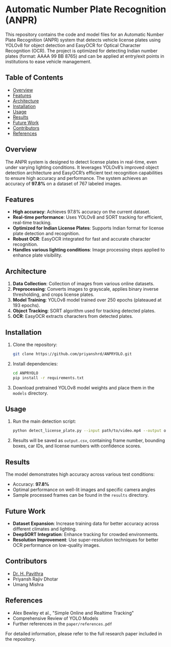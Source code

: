 # Automatic Number Plate Recognition (ANPR)

This repository contains the code and model files for an Automatic Number Plate Recognition (ANPR) system that detects vehicle license plates using YOLOv8 for object detection and EasyOCR for Optical Character Recognition (OCR). The project is optimized for detecting Indian number plates (format: AAAA 99 BB 8765) and can be applied at entry/exit points in institutions to ease vehicle management.

## Table of Contents
- [Overview](#overview)
- [Features](#features)
- [Architecture](#architecture)
- [Installation](#installation)
- [Usage](#usage)
- [Results](#results)
- [Future Work](#future-work)
- [Contributors](#contributors)
- [References](#references)

## Overview
The ANPR system is designed to detect license plates in real-time, even under varying lighting conditions. It leverages YOLOv8’s improved object detection architecture and EasyOCR’s efficient text recognition capabilities to ensure high accuracy and performance. The system achieves an accuracy of **97.8%** on a dataset of 767 labeled images.

## Features
- **High accuracy**: Achieves 97.8% accuracy on the current dataset.
- **Real-time performance**: Uses YOLOv8 and SORT tracking for efficient, real-time tracking.
- **Optimized for Indian License Plates**: Supports Indian format for license plate detection and recognition.
- **Robust OCR**: EasyOCR integrated for fast and accurate character recognition.
- **Handles various lighting conditions**: Image processing steps applied to enhance plate visibility.

## Architecture
1. **Data Collection**: Collection of images from various online datasets.
2. **Preprocessing**: Converts images to grayscale, applies binary inverse thresholding, and crops license plates.
3. **Model Training**: YOLOv8 model trained over 250 epochs (plateaued at 193 epochs).
4. **Object Tracking**: SORT algorithm used for tracking detected plates.
5. **OCR**: EasyOCR extracts characters from detected plates.

## Installation
1. Clone the repository:
    ```bash
    git clone https://github.com/priyanshrd/ANPRYOLO.git
    ```
2. Install dependencies:
    ```bash
    cd ANPRYOLO
    pip install -r requirements.txt
    ```
3. Download pretrained YOLOv8 model weights and place them in the `models` directory.

## Usage
1. Run the main detection script:
    ```bash
    python detect_license_plate.py --input path/to/video.mp4 --output output.csv
    ```
2. Results will be saved as `output.csv`, containing frame number, bounding boxes, car IDs, and license numbers with confidence scores.

## Results
The model demonstrates high accuracy across various test conditions:
- Accuracy: **97.8%**
- Optimal performance on well-lit images and specific camera angles
- Sample processed frames can be found in the `results` directory.

## Future Work
- **Dataset Expansion**: Increase training data for better accuracy across different climates and lighting.
- **DeepSORT Integration**: Enhance tracking for crowded environments.
- **Resolution Improvement**: Use super-resolution techniques for better OCR performance on low-quality images.

## Contributors
- [Dr. H. Pavithra](mailto:pavithrah@rvce.edu.in)
- Priyansh Rajiv Dhotar
- Umang Mishra

## References
- Alex Bewley et al., "Simple Online and Realtime Tracking"
- Comprehensive Review of YOLO Models
- Further references in the `paper/references.pdf`

For detailed information, please refer to the full research paper included in the repository.
